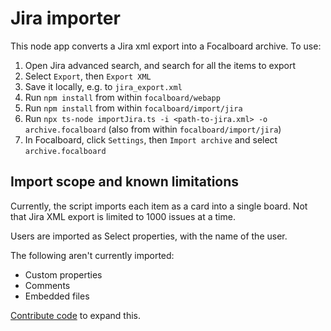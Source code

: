 # Jira importer

This node app converts a Jira xml export into a Focalboard archive. To use:
1. Open Jira advanced search, and search for all the items to export
2. Select `Export`, then `Export XML`
3. Save it locally, e.g. to `jira_export.xml`
4. Run `npm install` from within `focalboard/webapp`
5. Run `npm install` from within `focalboard/import/jira`
6. Run `npx ts-node importJira.ts -i <path-to-jira.xml> -o archive.focalboard` (also from within `focalboard/import/jira`)
7. In Focalboard, click `Settings`, then `Import archive` and select `archive.focalboard`

## Import scope and known limitations

Currently, the script imports each item as a card into a single board. Not that Jira XML export is limited to 1000 issues at a time.

Users are imported as Select properties, with the name of the user.

The following aren't currently imported:
* Custom properties
* Comments
* Embedded files

[Contribute code](https://www.focalboard.com/contribute/getting-started/) to expand this.
